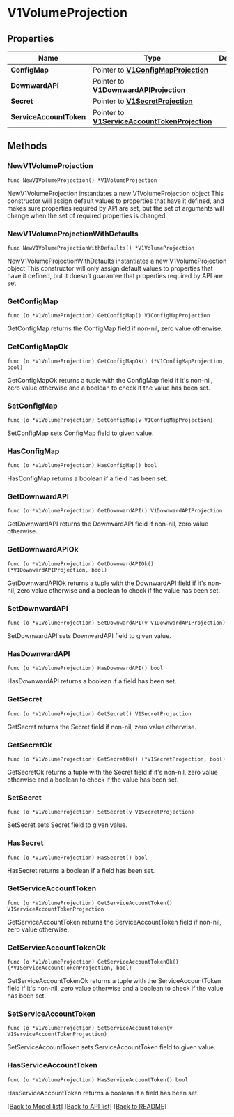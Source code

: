 # V1VolumeProjection

## Properties

Name | Type | Description | Notes
------------ | ------------- | ------------- | -------------
**ConfigMap** | Pointer to [**V1ConfigMapProjection**](V1ConfigMapProjection.md) |  | [optional] 
**DownwardAPI** | Pointer to [**V1DownwardAPIProjection**](V1DownwardAPIProjection.md) |  | [optional] 
**Secret** | Pointer to [**V1SecretProjection**](V1SecretProjection.md) |  | [optional] 
**ServiceAccountToken** | Pointer to [**V1ServiceAccountTokenProjection**](V1ServiceAccountTokenProjection.md) |  | [optional] 

## Methods

### NewV1VolumeProjection

`func NewV1VolumeProjection() *V1VolumeProjection`

NewV1VolumeProjection instantiates a new V1VolumeProjection object
This constructor will assign default values to properties that have it defined,
and makes sure properties required by API are set, but the set of arguments
will change when the set of required properties is changed

### NewV1VolumeProjectionWithDefaults

`func NewV1VolumeProjectionWithDefaults() *V1VolumeProjection`

NewV1VolumeProjectionWithDefaults instantiates a new V1VolumeProjection object
This constructor will only assign default values to properties that have it defined,
but it doesn't guarantee that properties required by API are set

### GetConfigMap

`func (o *V1VolumeProjection) GetConfigMap() V1ConfigMapProjection`

GetConfigMap returns the ConfigMap field if non-nil, zero value otherwise.

### GetConfigMapOk

`func (o *V1VolumeProjection) GetConfigMapOk() (*V1ConfigMapProjection, bool)`

GetConfigMapOk returns a tuple with the ConfigMap field if it's non-nil, zero value otherwise
and a boolean to check if the value has been set.

### SetConfigMap

`func (o *V1VolumeProjection) SetConfigMap(v V1ConfigMapProjection)`

SetConfigMap sets ConfigMap field to given value.

### HasConfigMap

`func (o *V1VolumeProjection) HasConfigMap() bool`

HasConfigMap returns a boolean if a field has been set.

### GetDownwardAPI

`func (o *V1VolumeProjection) GetDownwardAPI() V1DownwardAPIProjection`

GetDownwardAPI returns the DownwardAPI field if non-nil, zero value otherwise.

### GetDownwardAPIOk

`func (o *V1VolumeProjection) GetDownwardAPIOk() (*V1DownwardAPIProjection, bool)`

GetDownwardAPIOk returns a tuple with the DownwardAPI field if it's non-nil, zero value otherwise
and a boolean to check if the value has been set.

### SetDownwardAPI

`func (o *V1VolumeProjection) SetDownwardAPI(v V1DownwardAPIProjection)`

SetDownwardAPI sets DownwardAPI field to given value.

### HasDownwardAPI

`func (o *V1VolumeProjection) HasDownwardAPI() bool`

HasDownwardAPI returns a boolean if a field has been set.

### GetSecret

`func (o *V1VolumeProjection) GetSecret() V1SecretProjection`

GetSecret returns the Secret field if non-nil, zero value otherwise.

### GetSecretOk

`func (o *V1VolumeProjection) GetSecretOk() (*V1SecretProjection, bool)`

GetSecretOk returns a tuple with the Secret field if it's non-nil, zero value otherwise
and a boolean to check if the value has been set.

### SetSecret

`func (o *V1VolumeProjection) SetSecret(v V1SecretProjection)`

SetSecret sets Secret field to given value.

### HasSecret

`func (o *V1VolumeProjection) HasSecret() bool`

HasSecret returns a boolean if a field has been set.

### GetServiceAccountToken

`func (o *V1VolumeProjection) GetServiceAccountToken() V1ServiceAccountTokenProjection`

GetServiceAccountToken returns the ServiceAccountToken field if non-nil, zero value otherwise.

### GetServiceAccountTokenOk

`func (o *V1VolumeProjection) GetServiceAccountTokenOk() (*V1ServiceAccountTokenProjection, bool)`

GetServiceAccountTokenOk returns a tuple with the ServiceAccountToken field if it's non-nil, zero value otherwise
and a boolean to check if the value has been set.

### SetServiceAccountToken

`func (o *V1VolumeProjection) SetServiceAccountToken(v V1ServiceAccountTokenProjection)`

SetServiceAccountToken sets ServiceAccountToken field to given value.

### HasServiceAccountToken

`func (o *V1VolumeProjection) HasServiceAccountToken() bool`

HasServiceAccountToken returns a boolean if a field has been set.


[[Back to Model list]](../README.md#documentation-for-models) [[Back to API list]](../README.md#documentation-for-api-endpoints) [[Back to README]](../README.md)


